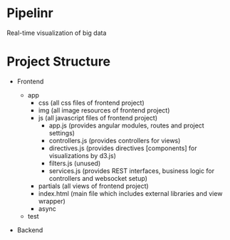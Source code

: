 Pipelinr
========

Real-time visualization of big data

Project Structure
========
* Frontend
  * app
    * css (all css files of frontend project)
    * img (all image resources of frontend project)
    * js (all javascript files of frontend project)
      * app.js (provides angular modules, routes and project settings)
      * controllers.js (provides controllers for views)
      * directives.js (provides directives [components] for visualizations by d3.js)
      * filters.js (unused)
      * services.js (provides REST interfaces, business logic for controllers and websocket setup)
    * partials (all views of frontend project)
    * index.html (main file which includes external libraries and view wrapper)
    * async
  * test

* Backend

